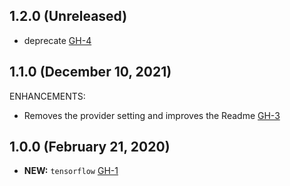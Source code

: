 ## 1.2.0 (Unreleased)

- deprecate [GH-4](https://github.com/alibabacloud-automation/terraform-alicloud-tensorflow/pull/4)

## 1.1.0 (December 10, 2021)

ENHANCEMENTS:

- Removes the provider setting and improves the Readme [GH-3](https://github.com/terraform-alicloud-modules/terraform-alicloud-tensorflow/pull/3)

## 1.0.0 (February 21, 2020)

- **NEW:** `tensorflow` [GH-1]( https://github.com/terraform-alicloud-modules/terraform-alicloud-tensorflow/pull/1)
